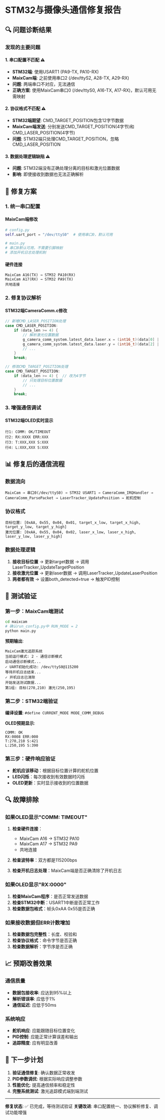 # STM32与摄像头通信修复报告

## 🔍 **问题诊断结果**

### 发现的主要问题

#### 1. **串口配置不匹配** ⚠️
- **STM32端**: 使用USART1 (PA9-TX, PA10-RX)
- **MaixCam端**: 之前使用串口2 (/dev/ttyS2, A28-TX, A29-RX)
- **问题**: 两端串口不对应，无法通信
- **正确方案**: 使用MaixCam串口0 (/dev/ttyS0, A16-TX, A17-RX)，默认可用无需映射

#### 2. **协议格式不匹配** ⚠️
- **STM32端期望**: CMD_TARGET_POSITION包含12字节数据
- **MaixCam端发送**: 分别发送CMD_TARGET_POSITION(4字节)和CMD_LASER_POSITION(4字节)
- **问题**: STM32端只处理CMD_TARGET_POSITION，忽略CMD_LASER_POSITION

#### 3. **数据处理逻辑缺陷** ⚠️
- **问题**: STM32端没有正确处理分离的目标和激光位置数据
- **影响**: 即使接收到数据也无法正确解析

## 🔧 **修复方案**

### 1. **统一串口配置**
#### MaixCam端修改
```python
# config.py
self.uart_port = "/dev/ttyS0"  # 使用串口0，默认可用

# main.py
# 串口0默认可用，不需要引脚映射
# 添加开机日志处理机制
```

#### 硬件连接
```
MaixCam A16(TX) → STM32 PA10(RX)
MaixCam A17(RX) → STM32 PA9(TX)
共地连接
```

### 2. **修复协议解析**
#### STM32端CameraComm.c修改
```c
// 新增CMD_LASER_POSITION处理
case CMD_LASER_POSITION:
    if (data_len >= 4) {
        // 解析激光位置数据
        g_camera_comm_system.latest_data.laser.x = (int16_t)(data[0] | (data[1] << 8));
        g_camera_comm_system.latest_data.laser.y = (int16_t)(data[2] | (data[3] << 8));
        // ...
    }
    break;

// 修改CMD_TARGET_POSITION处理
case CMD_TARGET_POSITION:
    if (data_len >= 4) {  // 改为4字节
        // 只处理目标位置数据
        // ...
    }
    break;
```

### 3. **增强通信调试**
#### STM32端OLED实时显示
```
行1: COMM: OK/TIMEOUT
行2: RX:XXXX ERR:XXX
行3: T:XXX,XXX S:XXX
行4: L:XXX,XXX S:XXX
```

## 📊 **修复后的通信流程**

### 数据流向
```
MaixCam → 串口0(/dev/ttyS0) → STM32 USART1 → CameraComm_IRQHandler →
CameraComm_ParsePacket → LaserTracker_UpdatePosition → 舵机控制
```

### 协议格式
```
目标位置: [0xAA, 0x55, 0x04, 0x01, target_x_low, target_x_high, target_y_low, target_y_high]
激光位置: [0xAA, 0x55, 0x04, 0x02, laser_x_low, laser_x_high, laser_y_low, laser_y_high]
```

### 数据处理逻辑
1. **接收目标位置** → 更新target数据 → 调用LaserTracker_UpdateTargetPosition
2. **接收激光位置** → 更新laser数据 → 调用LaserTracker_UpdateLaserPosition
3. **两者都有效** → 设置both_detected=true → 触发PID控制

## 🧪 **测试验证**

### 第一步：MaixCam端测试
```bash
cd maixcam
# 确认run_config.py中 RUN_MODE = 2
python main.py
```

**预期输出**:
```
MaixCam激光追踪系统
当前运行模式: 2 - 通信诊断模式
启动通信诊断模式...
✓ UART初始化成功: /dev/ttyS0@115200
等待开机日志结束...
✓ 开机日志已清除
开始发送测试数据...
第1组: 目标(270,210) 激光(250,195)
```

### 第二步：STM32端验证
**编译设置**: `#define CURRENT_MODE MODE_COMM_DEBUG`

**OLED预期显示**:
```
COMM: OK
RX:0008 ERR:000
T:270,210 S:421
L:250,195 S:390
```

### 第三步：硬件响应验证
- **舵机应该移动**：根据目标位置计算的舵机位置
- **LED闪烁**：每次接收到有效数据时闪烁
- **OLED更新**：实时显示接收到的位置数据

## 🔍 **故障排除**

### 如果OLED显示"COMM: TIMEOUT"
1. **检查硬件连接**：
   - MaixCam A16 → STM32 PA10
   - MaixCam A17 → STM32 PA9
   - 共地连接

2. **检查波特率**：双方都是115200bps

3. **检查开机日志处理**：MaixCam端是否正确清除了开机日志

### 如果OLED显示"RX:0000"
1. **检查MaixCam程序**：是否正常发送数据
2. **检查STM32中断**：USART1中断是否正常工作
3. **检查数据包格式**：帧头0xAA 0x55是否正确

### 如果接收数据但ERR计数增加
1. **检查数据包完整性**：长度、校验和
2. **检查协议格式**：命令字节是否正确
3. **检查数据解析**：字节序是否正确

## 📈 **预期改善效果**

### 通信质量
- **数据包接收率**: 应达到95%以上
- **解析错误率**: 应低于1%
- **通信延迟**: 应低于50ms

### 系统响应
- **舵机响应**: 应能跟随目标位置变化
- **PID控制**: 应能正常计算误差和输出
- **追踪精度**: 应有明显改善

## 🎯 **下一步计划**

1. **验证通信修复**: 确认数据正常收发
2. **PID参数调优**: 根据实际响应调整参数
3. **性能优化**: 提高通信频率和稳定性
4. **完整系统测试**: 激光追踪模式端到端测试

---

**修复状态**: ✅ 已完成，等待测试验证
**关键改进**: 串口配置统一、协议解析修复、调试功能增强
